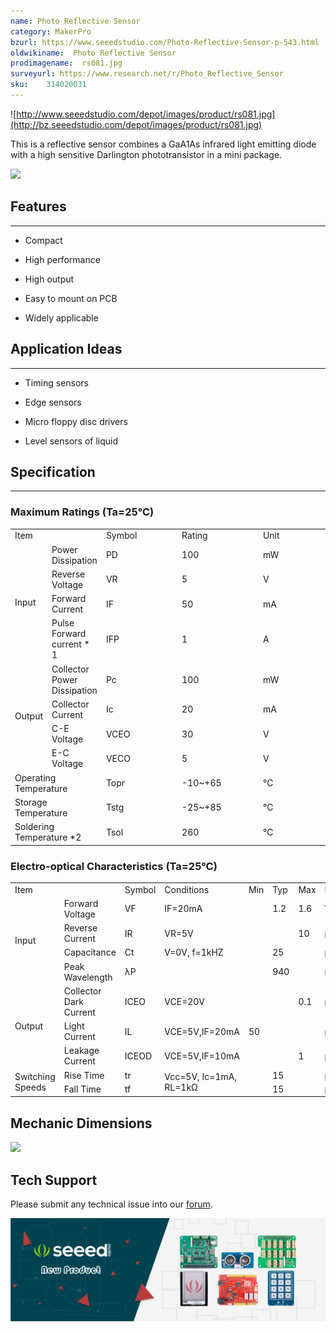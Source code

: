 ```yaml
---
name: Photo Reflective Sensor
category: MakerPro
bzurl: https://www.seeedstudio.com/Photo-Reflective-Sensor-p-543.html
oldwikiname:  Photo Reflective Sensor
prodimagename:  rs081.jpg
surveyurl: https://www.research.net/r/Photo_Reflective_Sensor
sku:    314020031
---
```

![http://www.seeedstudio.com/depot/images/product/rs081.jpg](http://bz.seeedstudio.com/depot/images/product/rs081.jpg)

This is a reflective sensor combines a GaA1As infrared light emitting diode with a high sensitive Darlington phototransistor in a mini package.

[![](https://files.seeedstudio.com/wiki/Seeed-WiKi/docs/images/300px-Get_One_Now_Banner-ragular.png)](https://www.seeedstudio.com/Photo-Reflective-Sensor-p-543.html)

##   Features
---
*   Compact

*   High performance

*   High output

*   Easy to mount on PCB

*   Widely applicable

##   Application Ideas
---
*   Timing sensors

*   Edge sensors

*   Micro floppy disc drivers

*   Level sensors of liquid


##   Specification
---
###   Maximum Ratings (Ta=25℃)

<table>
<tr>
<td colspan="2" width="400px"> Item
</td>
<td width="200px"> Symbol
</td>
<td width="200px"> Rating
</td>
<td width="200px"> Unit
</td></tr>
<tr>
<td colspan="1" rowspan="4">Input
</td>
<td>Power Dissipation
</td>
<td>PD
</td>
<td>100
</td>
<td>mW
</td></tr>
<tr>
<td>Reverse Voltage
</td>
<td>VR
</td>
<td>5
</td>
<td>V
</td></tr>
<tr>
<td>Forward Current
</td>
<td>IF
</td>
<td>50
</td>
<td>mA
</td></tr>
<tr>
<td>Pulse Forward current * 1
</td>
<td>IFP
</td>
<td>1
</td>
<td>A
</td></tr>
<tr>
<td colspan="1" rowspan="4">Output
</td>
<td>Collector Power Dissipation
</td>
<td>Pc
</td>
<td>100
</td>
<td>mW
</td></tr>
<tr>
<td>Collector Current
</td>
<td>Ic
</td>
<td>20
</td>
<td>mA
</td></tr>
<tr>
<td>C-E Voltage
</td>
<td>VCEO
</td>
<td>30
</td>
<td>V
</td></tr>
<tr>
<td>E-C Voltage
</td>
<td>VECO
</td>
<td>5
</td>
<td>V
</td></tr>
<tr>
<td colspan="2">Operating Temperature
</td>
<td>Topr
</td>
<td> -10~+65
</td>
<td>℃
</td></tr>
<tr>
<td colspan="2">Storage Temperature
</td>
<td>Tstg
</td>
<td> -25~+85
</td>
<td>℃
</td></tr>
<tr>
<td colspan="2">Soldering Temperature *2
</td>
<td>Tsol
</td>
<td>260
</td>
<td>℃
</td></tr></table>

###   Electro-optical Characteristics (Ta=25℃)

<table>
<tr>
<td colspan="2" width="300px"> Item
</td>
<td width="100px"> Symbol
</td>
<td width="200px"> Conditions
</td>
<td width="100px"> Min
</td>
<td width="100px"> Typ
</td>
<td width="100px"> Max
</td>
<td width="100px"> Unit
</td></tr>
<tr>
<td colspan="1" rowspan="4">Input
</td>
<td>Forward Voltage
</td>
<td>VF
</td>
<td>IF=20mA
</td>
<td>
</td>
<td>1.2
</td>
<td>1.6
</td>
<td>V
</td></tr>
<tr>
<td>Reverse Current
</td>
<td>IR
</td>
<td>VR=5V
</td>
<td>
</td>
<td>
</td>
<td>10
</td>
<td>µA
</td></tr>
<tr>
<td>Capacitance
</td>
<td>Ct
</td>
<td>V=0V, f=1kHZ
</td>
<td>
</td>
<td>25
</td>
<td>
</td>
<td>pF
</td></tr>
<tr>
<td>Peak Wavelength
</td>
<td>λP
</td>
<td>
</td>
<td>
</td>
<td>940
</td>
<td>
</td>
<td>nm
</td></tr>
<tr>
<td colspan="1" rowspan="3">Output
</td>
<td>Collector Dark Current
</td>
<td>ICEO
</td>
<td>VCE=20V
</td>
<td>
</td>
<td>
</td>
<td>0.1
</td>
<td>µA
</td></tr>
<tr>
<td>Light Current
</td>
<td>IL
</td>
<td>VCE=5V,IF=20mA
</td>
<td>50
</td>
<td>
</td>
<td>
</td>
<td>µA
</td></tr>
<tr>
<td>Leakage Current
</td>
<td>ICEOD
</td>
<td>VCE=5V,IF=10mA
</td>
<td>
</td>
<td>
</td>
<td>1
</td>
<td>µA
</td></tr>
<tr>
<td colspan="1" rowspan="2">Switching Speeds
</td>
<td>Rise Time
</td>
<td>tr
</td>
<td colspan="1" rowspan="2">Vcc=5V, Ic=1mA, RL=1kΩ
</td>
<td>
</td>
<td>15
</td>
<td>
</td>
<td>µsec
</td></tr>
<tr>
<td>Fall Time
</td>
<td>tf
</td>
<td>
</td>
<td>15
</td>
<td>
</td>
<td>µsec
</td></tr></table>


##   Mechanic Dimensions

![](https://files.seeedstudio.com/wiki/Photo_Reflective_Sensor/img/Photo-ref-dimen.JPG)

## Tech Support
Please submit any technical issue into our [forum](http://forum.seeedstudio.com/). <br /><p style="text-align:center"><a href="https://www.seeedstudio.com/act-4.html?utm_source=wiki&utm_medium=wikibanner&utm_campaign=newproducts" target="_blank"><img src="https://github.com/SeeedDocument/Wiki_Banner/raw/master/new_product.jpg" /></a></p>